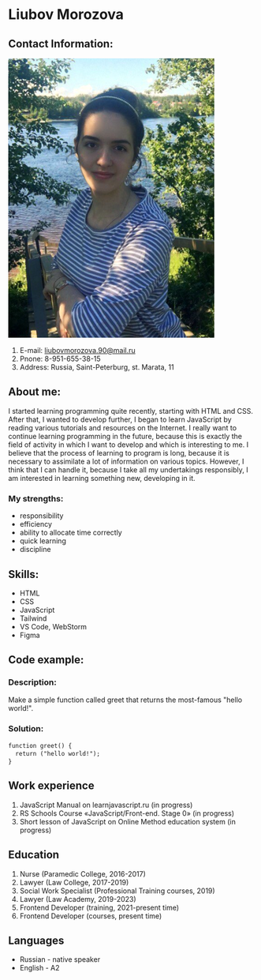# **Liubov Morozova**
## **Contact Information:**
![Liubov Morozova](CV-GH.png "Liubov Morozova")
1. E-mail: liubovmorozova.90@mail.ru
2. Pnone: 8-951-655-38-15
3. Address: Russia, Saint-Peterburg, st. Marata, 11

## **About me:**
I started learning programming quite recently, starting with HTML and CSS. After that, I wanted to develop further, I began to learn JavaScript by reading various tutorials and resources on the Internet.
I really want to continue learning programming in the future, because this is exactly the field of activity in which I want to develop and which is interesting to me.
I believe that the process of learning to program is long, because it is necessary to assimilate a lot of information on various topics. However, I think that I can handle it, because I take all my undertakings responsibly, I am interested in learning something new, developing in it.

### **My strengths**:
* responsibility
* efficiency 
* ability to allocate time correctly
* quick learning
* discipline

## **Skills:**
* HTML
* CSS
* JavaScript
* Tailwind
* VS Code, WebStorm
* Figma

## **Code example:**
### Description: ###
Make a simple function called greet that returns the most-famous "hello world!".
### Solution: ###
``` 
function greet() {
  return ("hello world!");
}
```
## **Work experience**
1. JavaScript Manual on learnjavascript.ru (in progress)
2. RS Schools Course «JavaScript/Front-end. Stage 0» (in progress)
3. Short lesson of JavaScript on Online Method education system (in progress)

## **Education**
1. Nurse (Paramedic College, 2016-2017) 
2. Lawyer (Law College, 2017-2019) 
3. Social Work Specialist (Professional Training courses, 2019) 
4. Lawyer (Law Academy, 2019-2023)
5. Frontend Developer (training, 2021-present time)
6. Frontend Developer (courses, present time)

## **Languages**
* Russian - native speaker
* English - A2

